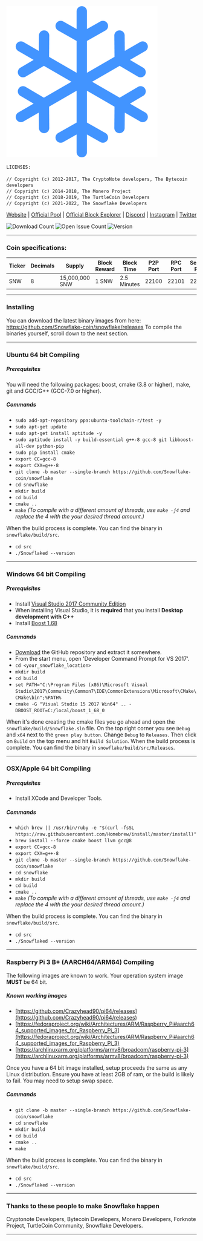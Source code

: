 ![image](https://raw.githubusercontent.com/Snowflake-coin/snowflake/main/src/config/logo-small.png)

```
LICENSES:

// Copyright (c) 2012-2017, The CryptoNote developers, The Bytecoin developers 
// Copyright (c) 2014-2018, The Monero Project 
// Copyright (c) 2018-2019, The TurtleCoin Developers
// Copyright (c) 2021-2022, The Snowflake Developers
```

[Website](http://snowflake-net.com) | [Official Pool](http://pool.snowflake-net.com/) | [Official Block Explorer](http://explorer.snowflake-net.com/) | [Discord](https://discord.gg/4f8bvZaJrs) | [Instagram](https://instagram.com/snowflake.network) | [Twitter](https://twitter.com/snowflakenetw)

![Download Count](https://img.shields.io/github/downloads/Snowflake-coin/snowflake/total.svg)
![Open Issue Count](https://img.shields.io/github/issues/Snowflake-coin/snowflake)
![Version](https://img.shields.io/github/v/release/Snowflake-coin/snowflake)

**** 

### Coin specifications:

|Ticker|Decimals|Supply|Block Reward|Block Time|P2P Port|RPC Port|Service Port|Algo
|--|--|--|--|--|--|--|--|--|
|SNW|8|15,000,000 SNW|1 SNW|2.5 Minutes|22100|22101|22102|Argon2Id Chukwa|

****

### Installing

You can download the latest binary images from here: https://github.com/Snowflake-coin/snowflake/releases
To compile the binaries yourself, scroll down to the next section.

****

### Ubuntu 64 bit Compiling

##### Prerequisites

You will need the following packages: boost, cmake (3.8 or higher), make, git and GCC/G++ (GCC-7.0 or higher).

##### Commands

- `sudo add-apt-repository ppa:ubuntu-toolchain-r/test -y`
- `sudo apt-get update`
- `sudo apt-get install aptitude -y`
- `sudo aptitude install -y build-essential g++-8 gcc-8 git libboost-all-dev python-pip`
- `sudo pip install cmake`
- `export CC=gcc-8`
- `export CXX=g++-8`
- `git clone -b master --single-branch https://github.com/Snowflake-coin/snowflake`
- `cd snowflake`
- `mkdir build`
- `cd build`
- `cmake ..`
- `make` *(To compile with a different amount of threads, use `make -j4` and replace the 4 with the your desired thread amount.)*

When the build process is complete. You can find the binary in `snowflake/build/src`.

- `cd src`
- `./Snowflaked --version`

****
### Windows 64 bit Compiling

##### Prerequisites
- Install  [Visual Studio 2017 Community Edition](https://github.com/Snowflake-coin/snowflake/raw/main/downloads/vs_community.exe)
- When installing Visual Studio, it is  **required**  that you install  **Desktop development with C++**
- Install [Boost 1.68](https://bintray.com/boostorg/release/download_file?file_path=1.68.0%2Fbinaries%2Fboost_1_68_0-msvc-14.1-64.exe)

##### Commands
- [Download](https://github.com/Snowflake-coin/snowflake/archive/master.zip) the GitHub repository and extract it somewhere.
- From the start menu, open 'Developer Command Prompt for VS 2017'.
- `cd <your_snowflake_location>`
- `mkdir build`
- `cd build`
- `set PATH="C:\Program Files (x86)\Microsoft Visual Studio\2017\Community\Common7\IDE\CommonExtensions\Microsoft\CMake\CMake\bin";%PATH%`
- `cmake -G "Visual Studio 15 2017 Win64" .. -DBOOST_ROOT=C:/local/boost_1_68_0`

When it's done creating the cmake files you go ahead and open the `snowflake/build/Snowflake.sln` file.
On the top right corner you see `Debug` and `x64` next to the `green play button`. Change `Debug` to `Releases`.  Then click on `Build` on the top menu and hit `Build Solution`. When the build process is complete. You can find the binary in `snowflake/build/src/Releases`.

****

### OSX/Apple 64 bit Compiling

##### Prerequisites

-   Install XCode and Developer Tools.

##### Commands

-   `which brew || /usr/bin/ruby -e "$(curl -fsSL https://raw.githubusercontent.com/Homebrew/install/master/install)"`
-   `brew install --force cmake boost llvm gcc@8`
-   `export CC=gcc-8`
-   `export CXX=g++-8`
-   `git clone -b master --single-branch https://github.com/Snowflake-coin/snowflake`
-   `cd snowflake`
-   `mkdir build`
-   `cd build`
-   `cmake ..`
- `make` *(To compile with a different amount of threads, use `make -j4` and replace the 4 with the your desired thread amount.)*

When the build process is complete. You can find the binary in `snowflake/build/src`.

- `cd src`
- `./Snowflaked --version`

****
### Raspberry Pi 3 B+ (AARCH64/ARM64) Compiling
The following images are known to work. Your operation system image  **MUST**  be 64 bit.

##### Known working images

-   [https://github.com/Crazyhead90/pi64/releases](https://github.com/Crazyhead90/pi64/releases)
-   [https://fedoraproject.org/wiki/Architectures/ARM/Raspberry_Pi#aarch64_supported_images_for_Raspberry_Pi_3](https://fedoraproject.org/wiki/Architectures/ARM/Raspberry_Pi#aarch64_supported_images_for_Raspberry_Pi_3)
-   [https://archlinuxarm.org/platforms/armv8/broadcom/raspberry-pi-3](https://archlinuxarm.org/platforms/armv8/broadcom/raspberry-pi-3)

Once you have a 64 bit image installed, setup proceeds the same as any Linux distribution. Ensure you have at least 2GB of ram, or the build is likely to fail. You may need to setup swap space.

##### Commands

-   `git clone -b master --single-branch https://github.com/Snowflake-coin/snowflake`
-   `cd snowflake`
-   `mkdir build`
-   `cd build`
-   `cmake ..`
-   `make`

When the build process is complete. You can find the binary in `snowflake/build/src`.

- `cd src`
- `./Snowflaked --version`

****

### Thanks to these people to make Snowflake happen
Cryptonote Developers, Bytecoin Developers, Monero Developers, Forknote Project, TurtleCoin Community, Snowflake Developers.

****
